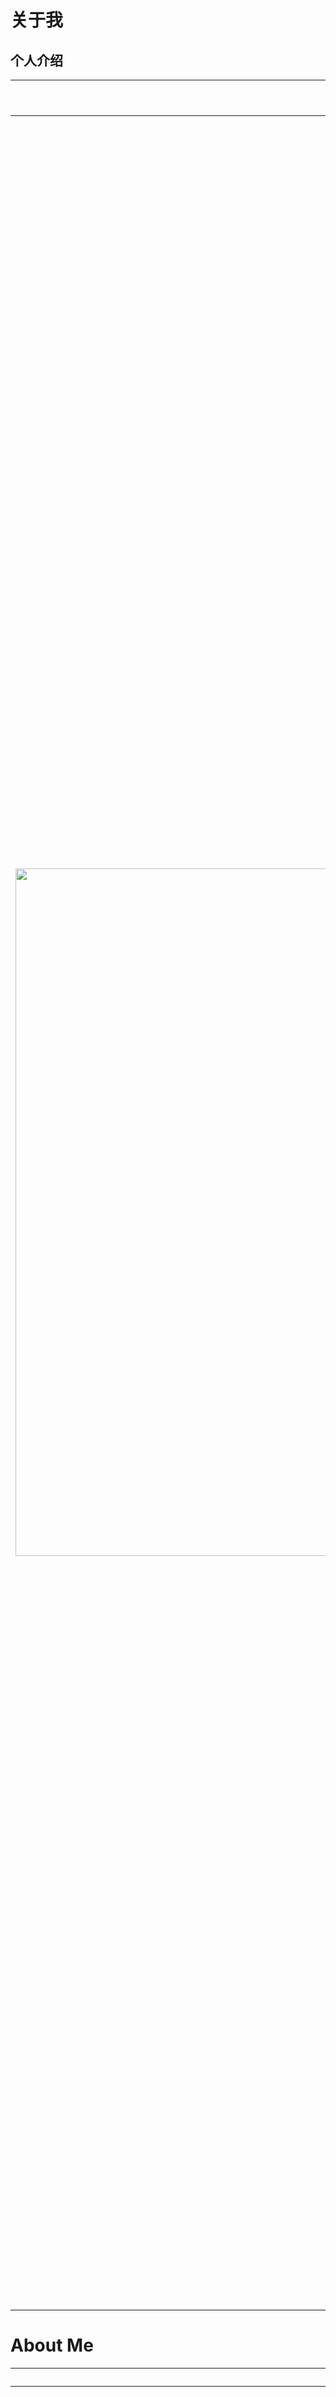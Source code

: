 # 关于我
## 个人介绍
| 照片 | 简要介绍 |
|----------|--------------------------|
|<img src="photo.png" align="left" width="1100"/>|**_肖亮_**，南京理工大学，紫金卓越教授，博士生导师，工学博士。入选国家万人计划科技创新领军人才、江苏省333工程领军科技人才（第二层次）、江苏省青蓝工程学术带头人，江苏省六大人才高峰计划。现任计算机学院副院长、教育部高维信息智能感知与系统重点实验室副主任、江苏省光谱信息感知与系统重点实验室副主任，CCF理事和杰出会员，中国计算机学会计算机视觉专委委员，江苏省计算机学会常务理事和学术工委主任。通过承担国家重点研发课题、科技部重大仪器专项、国家自然基金、江苏省前沿技术等国家级和省部级任务20余项，研制低空遥感大模型、多模态遥感智能解译系统、工业场景数字孪生和虚拟交互系统等，取得行业应用，获省部级科学技术奖7项。近五年，IEEE 汇刊、CVPR、ICCV等发表论文100余篇。拥有发明专利40余项；出版《现代图像处理学导论》《多源空谱遥感融合表示学习》等专著或教材5本，《图像分析基础》、《数据科学与工程》等3门课程获得省部级优秀课程，中国图象图形学会高等学校教育教学成果二等奖1项。[ [官方主页](https://gsmis.njust.edu.cn/open/TutorInfo.aspx?dsbh=0Ca604ge!3!FaFPsimWxeA==&yxsh=z70ppxVSQAs=&zydm=SwsWR9zpmmw=) ]|


# About Me
| Photo | Introduction |
|----------|--------------------------|
|<img src="photo.png" align="left" width="1100"/>|**_Liang Xiao_** is a Zijin Distinguished Professor and Ph.D. supervisor at Nanjing University of Science and Technology. He has been recognized as a Leading Talent in Technological Innovation under the National Ten Thousand Talents Program and holds multiple provincial talent titles. He currently serves as Vice Dean of the School of Computer Science and Deputy Director of two key laboratories under the Ministry of Education and Jiangsu Province. His research focuses on remote sensing, computer vision, and intelligent perception systems. He has led over 20 national and provincial projects, published more than 100 papers in top journals and conferences such as IEEE Transactions, CVPR, and ICCV, and holds over 40 invention patents. He has received 7 provincial and ministerial-level Science and Technology Awards and authored several influential textbooks in image processing and remote sensing. [ [Homepage](https://gsmis.njust.edu.cn/open/TutorInfo.aspx?dsbh=0Ca604ge!3!FaFPsimWxeA==&yxsh=z70ppxVSQAs=&zydm=SwsWR9zpmmw=) ]|


 <table>
  <tr >
    <td>姓 名</td><td  width="280px">肖亮</td>
    <td>性 别</td><td  width="280px">男</td>
  </tr>
  <tr>
    <td>出生年月</td><td>1976年2月</td>
    <td>籍贯</td><td>湖南长沙</td>
  </tr>
  <tr>
    <td>民 族</td><td>汉族</td>
    <td>政治面貌</td><td>中国共产党党员</td>
  </tr>
  <tr>
    <td>最高学历</td><td>研究生毕业</td>
    <td>最后学位</td><td>工学博士</td>
  </tr>
  <tr>
    <td>技术职称</td><td>教授</td>
    <td>导师类别</td><td>博士生导师</td>
  </tr>
  <tr>
    <td>导师类型</td><td>校内</td>
    <td>兼职导师</td><td>否</td>
  </tr>
  <tr>
    <td>行政职务</td><td>副院长</td>
    <td>Email</td><td>xiaoliang@mail.njust.edu.cn</td>
  </tr>
  <tr>
    <td>工作单位</td><td>南京理工大学计算机科学与工程学院</td>
    <td>邮政编码</td><td>210094</td>
  </tr>
  <tr>
    <td>通讯地址</td><td>南京市孝陵卫200号</td>
    <td>个人主页</td><td><a href="https://www.researchgate.net/profile/Liang-Xiao-14">https://www.researchgate.net/profile/Liang-Xiao-14</a></td>
  </tr>
  <tr>
    <td>单位电话</td><td>025-84315645</td>
    <td>信息更新时间</td><td>2024年11月22日</td>
  </tr>
</table> 

## 指导学科
<table border="1" cellspacing="0" cellpadding="6" style="border-collapse:collapse; width:100%;">
  <tr>
    <td style="width:80px;">学科专业(主)</td>
    <td style="width:250px;">081203计算机应用技术</td>
    <td style="width:80px;">招生类别</td>
    <td style="width:100px;">博、硕士</td>
    <td style="width:80px;">所在学院</td>
    <td>计算机科学与工程学院</td>
  </tr>
  <tr>
    <td>研究方向</td>
    <td colspan="5">
      人工智能应用基础、机器学习与智能信息处理等研究；计算机视觉与图像理解；光谱成像与智能解译系统应用；
      多模态遥感AI基础模型与垂直类行业应用模型；虚拟现实与智能图形等<br/>
      前期合作研发开源医学影像系统
      <a href="http://www.farsight-toolkit.org/wiki/Roysam_Laboratory" target="_blank">
        http://www.farsight-toolkit.org/wiki/Roysam_Laboratory
      </a> 等
    </td>
  </tr>
  <tr>
    <td>学科专业(辅)</td>
    <td>0835软件工程</td>
    <td>招生类别</td>
    <td>博、硕士</td>
    <td>所在学院</td>
    <td>计算机科学与工程学院</td>
  </tr>
  <tr>
    <td>研究方向</td>
    <td colspan="5">
      智能软件测试、AI系统可靠性和深度学习可解释性分析、领域软件服务计算与系统、真域感图形渲染与软件
    </td>
  </tr>
</table>

## 工作经历
- 2013.4-至今, 南京理工大学, 计算机科学与工程学院, 教授
- 2007.4-2013.3, 南京理工大学, 计算机科学与工程学院, 副教授
- 2004.3-2007.4, 南京理工大学, 计算机科学与工程学院, 讲师
- 2009.6-2010.7, 美国伦斯勒理工学院, 博士后, 合作导师: Badrineath Roysam
- 2006.1-2008.12, 南京理工大学控制科学与工程博士后流动站, 博士后, 合作导
师: 韦志辉

## 教育经历
- 1999.9–2004.3, 南京理工大学, 计算机应用技术, 博士, 导师: 吴慧中
- 1995.9–1999.7, 南京理工大学, 计算数学与应用软件, 学士,导师: 韦志辉

## 获奖、荣誉称号
- 国家级科技领军人才计划，2023；
- “岩心多参数数字化扫描装备研发与产业化应用”,自然资源科学技术奖，二等奖，2023，排名5.
- “高分辨率光谱智能感知与解译系统关键技术与应用”，江苏省科学技术奖，二等奖，2022，排名1；
- "公共安全视域下社会治理的赋能技术研究"， 中国指挥与控制学会科学技术奖，一等奖，2022，排名4.
- 江苏省333工程领军科技人才（第二层次），2022
- 江苏省青蓝工程中青年学术带头人，2020
- “小型机载成像光谱仪关键技术与应用”，国土资源科学技术奖，二等奖，2020，排名2；
- “基于空谱联合结构化特征的高光谱图像分析方法与应用技术”，江苏省科学技术奖，二等奖，2019，排名3；
- “红外矿物光谱数据综合处理系统”，国土资源科学技术二等奖，2018，排名4；
- “遥感地质应用微型高光谱成像仪与数据分析系统”，第二届军民两用技术创新应用大赛，铜奖，2017，排名1；
- “高性能图像与视频超分辨支撑理论与应用技术”，江苏省科学技术奖，三等奖, 2013, 排名1.
- 江苏省六大人才高峰，2012；
- 江苏省333工程中青年学术带头人，2011；
- 江苏省青蓝工程青年骨干教师，2008。
## 社会、学会及学术兼职
- 2011年担任江苏省光谱成像与智能感知重点实验室副主任;
- 2015年担任教育部高维信息智能感知与系统重点实验室副主任；
- CCF 理事和CCF 杰出会员
- 江苏省工业与应用数学学会理事
- 江苏省人工智能学会智能遥感专委会副主任
- 江苏省计算机学会学术工委执行主任
- CCF 秀湖会议AC委员，CCF 青年工委执委，CCF 计算机视觉专委委员，CCF 计算机应用专委委员
- IEEE Senior Member、ACM等会员
- CCF YOCSEF南京 2018-2019 主席，CCF 南京会员中心副主席【2018-2022】
- IEEE TPAMI、IEEE TIP、 IEEE TGRS、IEEE TNNLS、IEEE JSTARS、IEEE TSP、IEEE GRSL 等长期审稿人，若干国际期刊客座编辑
- 科技部项目、国家自然科学基金、人才项目评审、会评等专家
## 科研项目
- 江苏省地质局科研项目，航空多源遥感数据融合与智能化信息提取及应用研究，2023KY11，2023.9-2025.12
- 某部委项目. XXX数据驱动建模, 50万，子任务负责人
- 某部委项目. XXX交互式三维场景与基础服务系统，2588万，参与
- 国家自然科学基金【面上】，正则化模型与深度生成先验联合驱动的高光谱压缩快照重建方法，62471235，2025.1-2028.12，51万，主持
- 基于多模态预训练模型的发型生成方法研究，企业委托，20万，主持
- 基于双相机的高光谱低秩张量融合计算成像方法，专利成果转让，主持
- 江苏省前沿技术研发计划，低空多模态遥感基础模型与智能解译技术研发， BF2024070，2024.9-2027.8，1000万，主持
- 华为合作项目，移动端流体仿真平台项目，2024.9-2027.6，98.8万，主持
## 近期代表性项目
- 国家自然科学基金【面上】. 基于张量低秩和深度先验的高光谱与多光谱图像融合理论与方法，61871226，2019.1-2022.12，66万，主持
- 国家重点研发课题, 大视场机载高光谱成像数据处理与智能分析软件研发，2016YF01360， 2016.6-2020.12， 380万，主持
- 国家自然科学基金【面上】.高光谱图像联合超分辨与分类的结构化稀疏学习理论与算法，61571230，2016.1-2019.12，58万，主持
- 江苏省重点研发计划，面向公共安全的融合计算光谱视频成像技术与系统，2018.7-2022.12，60万，主持
- 国家自然科学基金重点项目，图像融合识别与 导向过程的数学理论与方法，2015.1-2020.12，280万，参与
- 国家重大科学仪器设备开发专项，岩心光谱扫描仪与产业化，2012.6-2018.12，3500万，子任务负责人
- 华为：智慧运营软件研发， 114万，主持
- 中央高校基本业务项目-重大重点项目培育专项，  融合计算光谱视频成像仪研发 30918011104， 30万
- 国家自然科学基金【面上】，结合时空统计学习的视频超分辨自适应稀疏正则化理论与算法，61171165，2012-01-01至2015-12-31 , 60万，主持
- 国家自然科学基金， 基于形态分量分析的图像超分辨重建机理与算法研究，60802039， 2009-01-01至2011-12-31 , 20万，主持
## 发表论文
- More Papers : [ [Click Here](https://dblp.org/pid/x/LiangXiao1.html) ]
- Ling Hu, Qichao Liu, Jia Liu, Liang Xiao:PRBCD-Net: Predict-Refining-Involved Bidirectional Contrastive Difference Network for Unsupervised Change Detection. IEEE Trans. Geosci. Remote. Sens. 61: 1-17 (2023)
- Wenzhen Wang, Fang Liu, Jia Liu, Liang Xiao:Cross-Domain Few-Shot Hyperspectral Image Classification With Class-Wise Attention. IEEE Trans. Geosci. Remote. Sens. 61: 1-18 (2023)
- Wenzhen Wang, Fang Liu, Wenzhi Liao, Liang Xiao:Cross-Modal Graph Knowledge Representation and Distillation Learning for Land Cover Classification. IEEE Trans. Geosci. Remote. Sens. 61: 1-18 (2023)
- Huicong Wu, Liang Xiao, Le Sun, Byeungwoo Jeon:A Novel Video Stabilization Model With Motion Morphological Component Priors. IEEE Trans. Multim. 25: 389-404 (2023)
- Jia Liu, Maoguo Gong, Liang Xiao，et.al:Evolving Connections in Group of Neurons for Robust Learning. IEEE Trans. Cybern. 52(5): 3069-3082 (2022)
- Ling Hu, Jia Liu, Liang Xiao.A Total Variation Regularized Bipartite Network for Unsupervised Change Detection. IEEE Trans. Geosci. Remote. Sens. 60: 1-18 (2022)
- Nan Huang, Liang Xiao, Jianjun Liu, Jocelyn Chanussot:Graph Convolutional Sparse Subspace Coclustering With Nonnegative Orthogonal Factorization for Large Hyperspectral Images. IEEE Trans. Geosci. Remote. Sens. 60: 1-16 (2022)
- Nan Huang, Liang Xiao, Yang Xu, Jocelyn Chanussot:A Bipartite Graph Partition-Based Coclustering Approach With Graph Nonnegative Matrix Factorization for Large Hyperspectral Images. IEEE Trans. Geosci. Remote. Sens. 60: 1-18 (2022)
- Qichao Liu, Liang Xiao, Jingxiang Yang, Zhihui Wei:Multilevel Superpixel Structured Graph U-Nets for Hyperspectral Image Classification. IEEE Trans. Geosci. Remote. Sens. 60: 1-15 (2022
- Hao Chen, Yangzhun Zhou, Jun Li, Xiu-Shen Wei, Liang Xiao:Self-Supervised Multi-Category Counting Networks for Automatic Check-Out. IEEE Trans. Image Process. 31: 3004-3016 (2022)
- Huicong Wu, Liang Xiao, Zhihui Wei:Simultaneous Video Stabilization and Rolling Shutter Removal. IEEE Trans. Image Process. 30: 4637-4652 (2021)
- Jie Song, Liang Xiao, Mohsen Molaei, Zhichao Lian:Sparse Coding Driven Deep Decision Tree Ensembles for Nucleus Segmentation in Digital Pathology Images. IEEE Trans. Image Process. 30: 8088-8101 (2021)
- Jianjun Liu, Zebin Wu, Liang Xiao, Jun Sun, Hong Yan:A Truncated Matrix Decomposition for Hyperspectral Image Super-Resolution. IEEE Trans. Image Process. 29: 8028-8042 (2020)
## 出版专著和教材
- 肖亮*, 杨劲翔,刘芳. 现代图像处理学导论，北京，科学出版社，2023..10
- 肖亮*, 杨劲翔, 徐洋, 赵永强[著]. 多源空谱遥感图像融合的表示学习方法, 北京, 科学出版社, 2021.7.
- 肖亮*; 刘鹏飞[著]. 空谱遥感图像融合建模机理与变分方法, 科学出版社, 2020.6
- 肖亮*; 韦志辉; 邵文泽, [著].基于图像先验建模的图像超分辨理论与算法：变分PDE，稀疏正则化与贝叶斯方法, 国防出版社, 2017.7
- 张军，肖亮，韦志辉[著]，图像复原的变分正则化建模—从整数阶到分数阶，国防工业出版社，2021.8
- 肖亮，张军，刘鹏飞[译著]，稀疏图像与信号处理：小波，曲波，形态多元性，国防工业出版社，2015.5
## 指导学生情况
- 指导毕业硕士研究生合计100余人（已经毕业68人），外国留学生8人。毕业硕士大部分去百度、阿里巴巴、华为等国际知名企业，硕士平均年薪在30万。
- 指导或合作指导毕业博士合计20人，任职BAT等知名公司或任教南京理工大学、南京邮电大学等知名高校
- 团队与美国、西班牙、葡萄牙、韩国、日本等IEEE Fellow 团队有紧密合作，学生有短期合作机会
- 指导的博士生有刘鹏飞、王力谦、宋杰、吴慧聪、刘启超等，他们获优秀博士论文；大部分博士在攻读博士学位期间获得江苏省优秀研究生创新计划
- 指导韩国亚非杰出青年科学家1人（Hiuk Jae Shim）（科技部教育中心亚非杰出青年科学家项目，2016.5-2017.5；目前Hiuk Jae Shim在南京信息工程大学教授职位）。指导博士后5人（张军、孙晋、葛琦、李敏、刘红毅，刘启超等均获得中国博士后基金和国家自然科学基金；目前均在南京知名高校任教；）
## 我的团队
- 团队为教育部“高维信息智能感知与系统”重点实验室、江苏省“光谱成像与智能感知”重点实验室（本人任该两个重点实验室副主任）、“社会安全图像与视频理解”等重点实验室的核心骨干成员。团队具有韦志辉教授、练智超副教授（耶鲁博士后）、刘嘉 副教授、刘芳 副教授、李敏博士，徐洋副教授、杨劲翔助理教授、陈璟洲助理教授等，年轻老师具有海外留学经历。
- 团队与美国、西班牙、葡萄牙、韩国等IEEE Fellow 团队有紧密合作。

